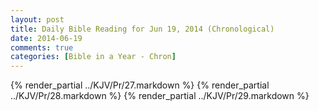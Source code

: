 ```yaml
---
layout: post
title: Daily Bible Reading for Jun 19, 2014 (Chronological)
date: 2014-06-19
comments: true
categories: [Bible in a Year - Chron]
---
```

{% render_partial ../KJV/Pr/27.markdown %}
{% render_partial ../KJV/Pr/28.markdown %}
{% render_partial ../KJV/Pr/29.markdown %}
